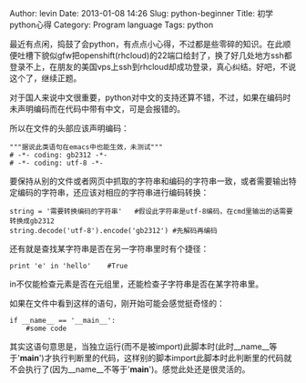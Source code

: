 Author: levin
Date: 2013-01-08 14:26
Slug: python-beginner
Title: 初学python心得
Category: Program language
Tags: python

最近有点闲，捣鼓了会python，有点点小心得，不过都是些零碎的知识。在此顺便吐槽下貌似gfw把openshift(rhcloud)的22端口给封了，换了好几处地方ssh都登录不上，在朋友的美国vps上ssh到rhcloud却成功登录，真心纠结。好吧，不说这个了，继续正题。<!-- more -->

对于国人来说中文很重要，python对中文的支持还算不错，不过，如果在编码时未声明编码而在代码中带有中文，可是会报错的。

所以在文件的头部应该声明编码：

    """据说此类语句在emacs中也能生效，未测试"""
    # -*- coding: gb2312 -*-
    # -*- coding: utf-8 -*-

要保持从别的文件或者网页中抓取的字符串和编码的字符串一致，或者需要输出特定编码的字符串，还应该对相应的字符串进行编码转换：

    string = '需要转换编码的字符串'	#假设此字符串是utf-8编码，在cmd里输出的话需要转换成gb2312
    string.decode('utf-8').encode('gb2312')	#先解码再编码

还有就是查找某字符串是否在另一字符串里时有个捷径：

    print 'e' in 'hello'	#True

in不仅能检查元素是否在元组里，还能检查子字符串是否在某字符串里。

如果在文件中看到这样的语句，刚开始可能会感觉挺奇怪的：

    if __name__ == '__main__':
	    #some code

其实这语句意思是，当独立运行(而不是被import)此脚本时(此时__name__等于'__main__')才执行判断里的代码，这样别的脚本import此脚本时此判断里的代码就不会执行了(因为__name__不等于'__main__')。感觉此处还是很灵活的。
